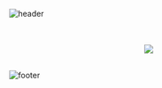 ![header](https://capsule-render.vercel.app/api?type=waving&height=165&section=header&color=0:f00a77,100:c00123&text=SangHee%20Park&fontSize=40&fontAlignY=35&fontColor=ffffff)

<br/>

<!--
**C0012S/C0012S** is a ✨ _special_ ✨ repository because its `README.md` (this file) appears on your GitHub profile.

Here are some ideas to get you started:

- 🔭 I’m currently working on ...
- 🌱 I’m currently learning ...
- 👯 I’m looking to collaborate on ...
- 🤔 I’m looking for help with ...
- 💬 Ask me about ...
- 📫 How to reach me: ...
- 😄 Pronouns: ...
- ⚡ Fun fact: ...
-->

<br/>

<div align="center">
  <a href="https://solved.ac/c00k12s"><img src="http://mazassumnida.wtf/api/v2/generate_badge?boj=C00K12S" /></a>
</div>

<br/>

![footer](https://capsule-render.vercel.app/api?type=waving&height=140&section=footer&color=0:f00a77,100:c00123)
